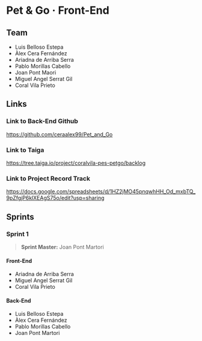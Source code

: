# Pet & Go · Front-End
## Team 
- Luis Belloso Estepa
- Àlex Cera Fernández
- Ariadna de Arriba Serra
- Pablo Morillas Cabello
- Joan Pont Maori
- Miguel Angel Serrat Gil
- Coral Vila Prieto

## Links
### Link to Back-End Github
https://github.com/ceraalex99/Pet_and_Go

### Link to Taiga
https://tree.taiga.io/project/coralvila-pes-petgo/backlog

### Link to Project Record Track
https://docs.google.com/spreadsheets/d/1HZ2jMO45pnqwhHH_Od_mxbTQ_9pZfgjP6klXEAgS75o/edit?usp=sharing

## Sprints
### Sprint 1
> **Sprint Master:** Joan Pont Martori

#### Front-End
- Ariadna de Arriba Serra
- Miguel Angel Serrat Gil
- Coral Vila Prieto

#### Back-End
- Luis Belloso Estepa
- Àlex Cera Fernández
- Pablo Morillas Cabello
- Joan Pont Martori
